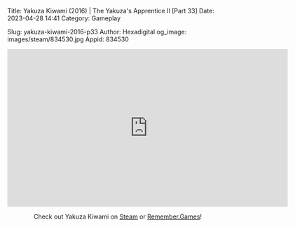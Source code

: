 Title: Yakuza Kiwami (2016) | The Yakuza's Apprentice II [Part 33]
Date: 2023-04-28 14:41
Category: Gameplay

Slug: yakuza-kiwami-2016-p33
Author: Hexadigital
og_image: images/steam/834530.jpg
Appid: 834530

<center><iframe src="https://www.youtube.com/embed/CaTKfGauxuw?feature=oembed" allow="accelerometer; autoplay; encrypted-media; gyroscope; picture-in-picture" width="640" height="360" frameborder="0"></iframe>

Check out Yakuza Kiwami on [Steam](https://store.steampowered.com/app/834530/?curator_clanid=34633900) or [Remember.Games](https://remember.games/game/342/)!</center>